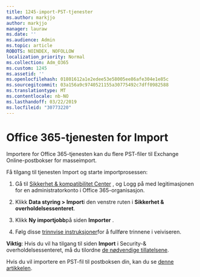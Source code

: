 ```yaml
---
title: 1245-import-PST-tjenester
ms.author: markjjo
author: markjjo
manager: lauraw
ms.date: ''
ms.audience: Admin
ms.topic: article
ROBOTS: NOINDEX, NOFOLLOW
localization_priority: Normal
ms.collection: Adm_O365
ms.custom: 1245
ms.assetid: ''
ms.openlocfilehash: 01801612a1e2edee53e58005ee86afe304e1e85c
ms.sourcegitcommit: 03a156a9c9740521155a30775492c7dff0982588
ms.translationtype: MT
ms.contentlocale: nb-NO
ms.lasthandoff: 03/22/2019
ms.locfileid: "30773220"
---
```

# <a name="office-365-import-service"></a>Office 365-tjenesten for Import 

Importere for Office 365-tjenesten kan du flere PST-filer til Exchange Online-postbokser for masseimport. 

Få tilgang til tjenesten Import og starte importprosessen:

1. Gå til [Sikkerhet & kompatibilitet Center](https://protection.office.com) , og Logg på med legitimasjonen for en administratorkonto i Office 365-organisasjon.

2. Klikk **Data styring > Import**i den venstre ruten i **Sikkerhet & overholdelsessenteret**.

3. Klikk **Ny importjobb**på siden **Importer** . 

4. Følg disse [trinnvise instruksjoner](https://docs.microsoft.com/office365/securitycompliance/use-network-upload-to-import-pst-files)for å fullføre trinnene i veiviseren.

**Viktig**: Hvis du vil ha tilgang til siden **Import** i Security-& overholdelsessenteret, må du tilordne [de nødvendige tillatelsene](https://docs.microsoft.com/office365/securitycompliance/use-network-upload-to-import-pst-files#before-you-begin). 

Hvis du vil importere en PST-fil til postboksen din, kan du se [denne artikkelen](https://support.office.com/article/import-email-contacts-and-calendar-from-an-outlook-pst-file-431a8e9a-f99f-4d5f-ae48-ded54b3440ac).
